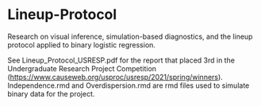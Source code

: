 # Lineup-Protocol
Research on visual inference, simulation-based diagnostics, and the lineup protocol applied to binary logistic regression.

See Lineup_Protocol_USRESP.pdf for the report that placed 3rd in the Undergraduate Research Project Competition (https://www.causeweb.org/usproc/usresp/2021/spring/winners). Independence.rmd and Overdispersion.rmd are rmd files used to simulate binary data for the project.
